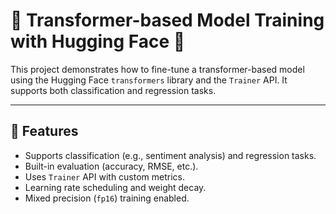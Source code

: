 # 🤖 Transformer-based Model Training with Hugging Face 🤗

This project demonstrates how to fine-tune a transformer-based model using the Hugging Face `transformers` library and the `Trainer` API. It supports both classification and regression tasks.

---

## 🚀 Features

- Supports classification (e.g., sentiment analysis) and regression tasks.
- Built-in evaluation (accuracy, RMSE, etc.).
- Uses `Trainer` API with custom metrics.
- Learning rate scheduling and weight decay.
- Mixed precision (`fp16`) training enabled.
